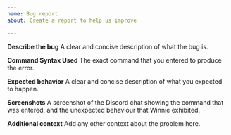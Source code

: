 ```yaml
---
name: Bug report
about: Create a report to help us improve

---
```


**Describe the bug**
A clear and concise description of what the bug is.

**Command Syntax Used**
The exact command that you entered to produce the error.

**Expected behavior**
A clear and concise description of what you expected to happen.

**Screenshots**
A screenshot of the Discord chat showing the command that was entered, and the unexpected behaviour that Winnie exhibited.

**Additional context**
Add any other context about the problem here.
